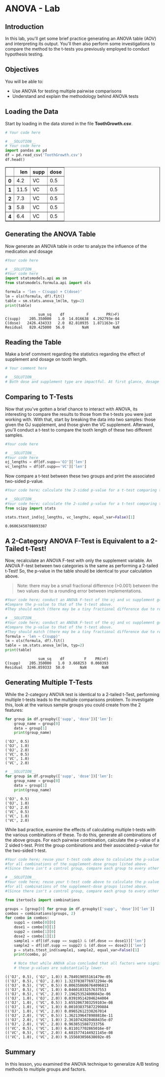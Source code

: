
# ANOVA  - Lab

## Introduction

In this lab, you'll get some brief practice generating an ANOVA table (AOV) and interpreting its output. You'll then also perform some investigations to compare the method to the t-tests you previously employed to conduct hypothesis testing.

## Objectives

You will be able to:
* Use ANOVA for testing multiple pairwise comparisons
* Understand and explain the methodology behind ANOVA tests

## Loading the Data

Start by loading in the data stored in the file **ToothGrowth.csv**.


```python
# Your code here
```


```python
# __SOLUTION__ 
# Your code here
import pandas as pd
df = pd.read_csv('ToothGrowth.csv')
df.head()
```




<div>
<style scoped>
    .dataframe tbody tr th:only-of-type {
        vertical-align: middle;
    }

    .dataframe tbody tr th {
        vertical-align: top;
    }

    .dataframe thead th {
        text-align: right;
    }
</style>
<table border="1" class="dataframe">
  <thead>
    <tr style="text-align: right;">
      <th></th>
      <th>len</th>
      <th>supp</th>
      <th>dose</th>
    </tr>
  </thead>
  <tbody>
    <tr>
      <th>0</th>
      <td>4.2</td>
      <td>VC</td>
      <td>0.5</td>
    </tr>
    <tr>
      <th>1</th>
      <td>11.5</td>
      <td>VC</td>
      <td>0.5</td>
    </tr>
    <tr>
      <th>2</th>
      <td>7.3</td>
      <td>VC</td>
      <td>0.5</td>
    </tr>
    <tr>
      <th>3</th>
      <td>5.8</td>
      <td>VC</td>
      <td>0.5</td>
    </tr>
    <tr>
      <th>4</th>
      <td>6.4</td>
      <td>VC</td>
      <td>0.5</td>
    </tr>
  </tbody>
</table>
</div>



## Generating the ANOVA Table

Now generate an ANOVA table in order to analyze the influence of the medication and dosage 


```python
#Your code here
```


```python
# __SOLUTION__ 
#Your code here
import statsmodels.api as sm
from statsmodels.formula.api import ols

formula = 'len ~ C(supp) + C(dose)'
lm = ols(formula, df).fit()
table = sm.stats.anova_lm(lm, typ=2)
print(table)
```

                   sum_sq    df          F        PR(>F)
    C(supp)    205.350000   1.0  14.016638  4.292793e-04
    C(dose)   2426.434333   2.0  82.810935  1.871163e-17
    Residual   820.425000  56.0        NaN           NaN


## Reading the Table

Make a brief comment regarding the statistics regarding the effect of supplement and dosage on tooth length.


```python
# Your comment here
```


```python
# __SOLUTION__
# Both dose and supplement type are impactful. At first glance, dosage seems to be the more impactful of the two.
```

## Comparing to T-Tests

Now that you've gotten a brief chance to interact with ANOVA, its interesting to compare the results to those from the t-tests you were just working with. With that, start by breaking the data into two samples: those given the OJ supplement, and those given the VC supplement. Afterward, you'll conduct a t-test to compare the tooth length of these two different samples.


```python
#Your code here
```


```python
# __SOLUTION__ 
#Your code here
oj_lengths = df[df.supp=='OJ']['len']
vc_lengths = df[df.supp=='VC']['len']
```

Now compare a t-test between these two groups and print the associated two-sided p-value.


```python
#Your code here; calculate the 2-sided p-value for a t-test comparing the two supplement groups.
```


```python
# __SOLUTION__ 
#Your code here; calculate the 2-sided p-value for a t-test comparing the two supplement groups.
from scipy import stats

stats.ttest_ind(oj_lengths, vc_lengths, equal_var=False)[1]
```




    0.06063450788093387



## A 2-Category ANOVA F-Test is Equivalent to a 2-Tailed t-Test!

Now, recalculate an ANOVA F-test with only the supplement variable. An ANOVA F-test between two categories is the same as performing a 2-tailed t-Test! So, the p-value in the table should be identical to your calculation above.

> Note: there may be a small fractional difference (>0.001) between the two values due to a rounding error between implementations. 


```python
#Your code here; conduct an ANOVA F-test of the oj and vc supplement groups.
#Compare the p-value to that of the t-test above. 
#They should match (there may be a tiny fractional difference due to rounding errors in varying implementations)
```


```python
# __SOLUTION__ 
#Your code here; conduct an ANOVA F-test of the oj and vc supplement groups.
#Compare the p-value to that of the t-test above. 
#They should match (there may be a tiny fractional difference due to rounding errors in varying implementations)
formula = 'len ~ C(supp)'
lm = ols(formula, df).fit()
table = sm.stats.anova_lm(lm, typ=2)
print(table)
```

                   sum_sq    df         F    PR(>F)
    C(supp)    205.350000   1.0  3.668253  0.060393
    Residual  3246.859333  58.0       NaN       NaN


## Generating Multiple T-Tests

While the 2-category ANOVA test is identical to a 2-tailed t-Test, performing multiple t-tests leads to the multiple comparisons problem. To investigate this, look at the various sample groups you could create from the 2 features: 


```python
for group in df.groupby(['supp', 'dose'])['len']:
    group_name = group[0]
    data = group[1]
    print(group_name)
```

    ('OJ', 0.5)
    ('OJ', 1.0)
    ('OJ', 2.0)
    ('VC', 0.5)
    ('VC', 1.0)
    ('VC', 2.0)



```python
# __SOLUTION__ 
for group in df.groupby(['supp', 'dose'])['len']:
    group_name = group[0]
    data = group[1]
    print(group_name)
```

    ('OJ', 0.5)
    ('OJ', 1.0)
    ('OJ', 2.0)
    ('VC', 0.5)
    ('VC', 1.0)
    ('VC', 2.0)


While bad practice, examine the effects of calculating multiple t-tests with the various combinations of these. To do this, generate all combinations of the above groups. For each pairwise combination, calculate the p-value of a 2 sided t-test. Print the group combinations and their associated p-value for the two-sided t-test.


```python
#Your code here; reuse your t-test code above to calculate the p-value for a 2-sided t-test
#for all combinations of the supplement-dose groups listed above. 
#(Since there isn't a control group, compare each group to every other group.)
```


```python
# __SOLUTION__ 
#Your code here; reuse your t-test code above to calculate the p-value for a 2-sided t-test
#for all combinations of the supplement-dose groups listed above. 
#(Since there isn't a control group, compare each group to every other group.)

from itertools import combinations

groups = [group[0] for group in df.groupby(['supp', 'dose'])['len']]
combos = combinations(groups, 2)
for combo in combos:
    supp1 = combo[0][0]
    dose1 = combo[0][1]
    supp2 = combo[1][0]
    dose2 = combo[1][1]
    sample1 = df[(df.supp == supp1) & (df.dose == dose1)]['len']
    sample2 = df[(df.supp == supp2) & (df.dose == dose2)]['len']
    p = stats.ttest_ind(sample1, sample2, equal_var=False)[1]
    print(combo, p)

    # Note that while ANOVA also concluded that all factors were significant, 
    # these p-values are substantially lower.
```

    (('OJ', 0.5), ('OJ', 1.0)) 8.784919055161479e-05
    (('OJ', 0.5), ('OJ', 2.0)) 1.3237838776972294e-06
    (('OJ', 0.5), ('VC', 0.5)) 0.006358606764096813
    (('OJ', 0.5), ('VC', 1.0)) 0.04601033257637553
    (('OJ', 0.5), ('VC', 2.0)) 7.196253524006043e-06
    (('OJ', 1.0), ('OJ', 2.0)) 0.039195142046244004
    (('OJ', 1.0), ('VC', 0.5)) 3.6552067303259103e-08
    (('OJ', 1.0), ('VC', 1.0)) 0.001038375872299884
    (('OJ', 1.0), ('VC', 2.0)) 0.09652612338267014
    (('OJ', 2.0), ('VC', 0.5)) 1.3621396478988818e-11
    (('OJ', 2.0), ('VC', 1.0)) 2.3610742020468435e-07
    (('OJ', 2.0), ('VC', 2.0)) 0.9638515887233756
    (('VC', 0.5), ('VC', 1.0)) 6.811017702865016e-07
    (('VC', 0.5), ('VC', 2.0)) 4.6815774144921145e-08
    (('VC', 1.0), ('VC', 2.0)) 9.155603056638692e-05


## Summary

In this lesson, you examined the ANOVA technique to generalize A/B testing methods to multiple groups and factors.
